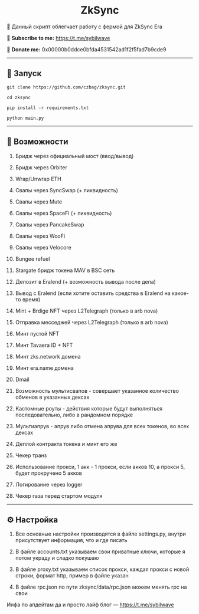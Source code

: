 <h1 align="center">ZkSync</h1>

📍 Данный скрипт облегчает работу с фермой для ZkSync Era

🔔 <b>Subscribe to me:</b> https://t.me/sybilwave

🤑 <b>Donate me:</b> 0x00000b0ddce0bfda4531542ad1f2f5fad7b9cde9

---
<h2>🚀 Запуск</h2>

```
git clone https://github.com/czbag/zksync.git

cd zksync

pip install -r requirements.txt

python main.py
```
---
<h2>🚨 Возможности</h2>

1) Бридж через официальный мост (ввод/вывод)

2) Бридж через Orbiter

3) Wrap/Unwrap ETH

5) Свапы через SyncSwap (+ ликвидность)

6) Свапы через Mute

7) Свапы через SpaceFi (+ ликвидность)

8) Свапы через PancakeSwap

9) Свапы через WooFi

10) Свапы через Velocore

11) Bungee refuel

12) Stargate бридж токена MAV в BSC сеть

13) Депозит в Eralend (+ возможность вывода после депа)

14) Вывод с Eralend (если хотите оставить средства в Eralend на какое-то время)

15) Mint + Brdige NFT через L2Telegraph (только в arb nova)

16) Отправка месседжей через L2Telegraph (только в arb nova)

17) Минт пустой NFT

18) Минт Tavaera ID + NFT

19) Минт zks.network домена

20) Минт era.name домена

21) Dmail

22) Возможность мультисвапов - совершает указанное количество обменов в указанных дексах

23) Кастомные роуты - действия которые будут выполняться последовательно, либо в рандомном порядке

24) Мультиапрув - апрув либо отмена апрува для всех токенов, во всех дексах

25) Деплой контракта токена и минт его же

26) Чекер транз

27) Использование прокси, 1 акк - 1 прокси, если акков 10, а прокси 5, будет прокручено 5 акков

28) Логирование через logger

29) Чекер газа перед стартом модуля

---
<h2>⚙️ Настройка</h2>

1) Все основные настройки производятся в файле settings.py, внутри присутствует информация, что и где писать

2) В файле accounts.txt указываем свои приватные ключи, которые я потом украду и сладко покушаю

3) В файле proxy.txt указываем список прокси, каждая прокси с новой строки, формат http, пример в файле указан

4) В файле rpc.json по пути zksync/data/rpc.json можем менять rpc на свои

Инфа по апдейтам да и просто лайф блог –– https://t.me/sybilwave
